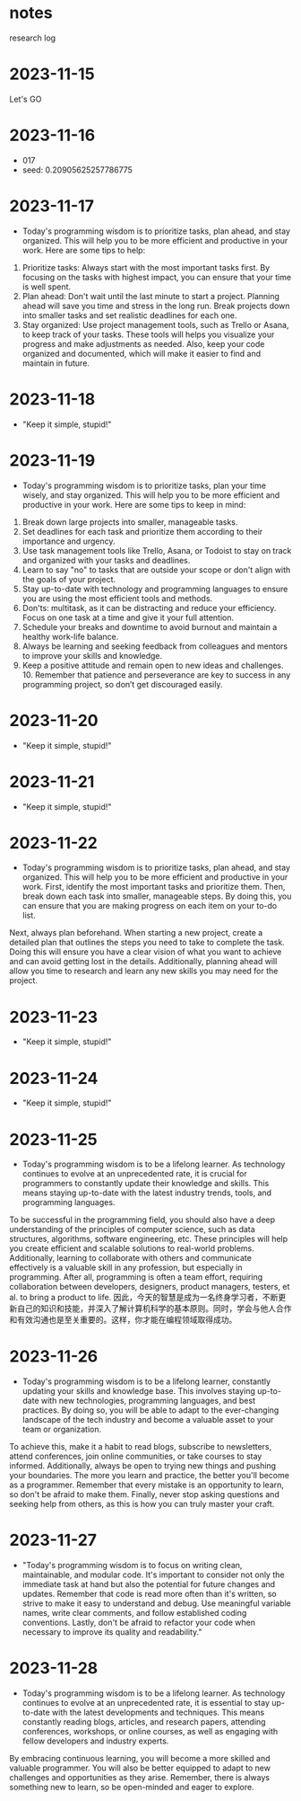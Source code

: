# notes
research log
# 2023-11-15
Let's GO

# 2023-11-16
- 017
- seed: 0.20905625257786775

# 2023-11-17
- Today's programming wisdom is to prioritize tasks, plan ahead, and stay organized. This will help you to be more efficient and productive in your work. Here are some tips to help:

1. Prioritize tasks: Always start with the most important tasks first. By focusing on the tasks with highest impact, you can ensure that your time is well spent.
2. Plan ahead: Don't wait until the last minute to start a project. Planning ahead will save you time and stress in the long run. Break projects down into smaller tasks and set realistic deadlines for each one. 
3. Stay organized: Use project management tools, such as Trello or Asana, to keep track of your tasks. These tools will helps you visualize your progress and make adjustments as needed. Also, keep your code organized and documented, which will make it easier to find and maintain in future.

# 2023-11-18
- "Keep it simple, stupid!"

# 2023-11-19
- Today's programming wisdom is to prioritize tasks, plan your time wisely, and stay organized. This will help you to be more efficient and productive in your work. Here are some tips to keep in mind:

1. Break down large projects into smaller, manageable tasks.
2. Set deadlines for each task and prioritize them according to their importance and urgency. 
3. Use task management tools like Trello, Asana, or Todoist to stay on track and organized with your tasks and deadlines.  
4. Learn to say "no" to tasks that are outside your scope or don't align with the goals of your project.   
5. Stay up-to-date with technology and programming languages to ensure you are using the most efficient tools and methods.    
6. Don'ts: multitask, as it can be distracting and reduce your efficiency. Focus on one task at a time and give it your full attention.     
7. Schedule your breaks and downtime to avoid burnout and maintain a healthy work-life balance.      
8. Always be learning and seeking feedback from colleagues and mentors to improve your skills and knowledge.       
9. Keep a positive attitude and remain open to new ideas and challenges.        
    10. Remember that patience and perseverance are key to success in any programming project, so don’t get discouraged easily.

# 2023-11-20
- "Keep it simple, stupid!"

# 2023-11-21
- "Keep it simple, stupid!"

# 2023-11-22
- Today's programming wisdom is to prioritize tasks, plan ahead, and stay organized. This will help you to be more efficient and productive in your work. First, identify the most important tasks and prioritize them. Then, break down each task into smaller, manageable steps. By doing this, you can ensure that you are making progress on each item on your to-do list.

Next, always plan beforehand. When starting a new project, create a detailed plan that outlines the steps you need to take to complete the task. Doing this will ensure you have a clear vision of what you want to achieve and can avoid getting lost in the details. Additionally, planning ahead will allow you time to research and learn any new skills you may need for the project.

# 2023-11-23
- "Keep it simple, stupid!"

# 2023-11-24
- "Keep it simple, stupid!"

# 2023-11-25
- Today's programming wisdom is to be a lifelong learner. As technology continues to evolve at an unprecedented rate, it is crucial for programmers to constantly update their knowledge and skills. This means staying up-to-date with the latest industry trends, tools, and programming languages.

To be successful in the programming field, you should also have a deep understanding of the principles of computer science, such as data structures, algorithms, software engineering, etc. These principles will help you create efficient and scalable solutions to real-world problems. Additionally, learning to collaborate with others and communicate effectively is a valuable skill in any profession, but especially in programming. After all, programming is often a team effort, requiring collaboration between developers, designers, product managers, testers, et al. to bring a product to life. 
 因此，今天的智慧是成为一名终身学习者，不断更新自己的知识和技能，并深入了解计算机科学的基本原则。同时，学会与他人合作和有效沟通也是至关重要的。这样，你才能在编程领域取得成功。

# 2023-11-26
- Today's programming wisdom is to be a lifelong learner, constantly updating your skills and knowledge base. This involves staying up-to-date with new technologies, programming languages, and best practices. By doing so, you will be able to adapt to the ever-changing landscape of the tech industry and become a valuable asset to your team or organization.

To achieve this, make it a habit to read blogs, subscribe to newsletters, attend conferences, join online communities, or take courses to stay informed. Additionally, always be open to trying new things and pushing your boundaries. The more you learn and practice, the better you'll become as a programmer. Remember that every mistake is an opportunity to learn, so don't be afraid to make them. Finally, never stop asking questions and seeking help from others, as this is how you can truly master your craft.

# 2023-11-27
- "Today's programming wisdom is to focus on writing clean, maintainable, and modular code. It's important to consider not only the immediate task at hand but also the potential for future changes and updates. Remember that code is read more often than it's written, so strive to make it easy to understand and debug. Use meaningful variable names, write clear comments, and follow established coding conventions. Lastly, don't be afraid to refactor your code when necessary to improve its quality and readability."

# 2023-11-28
- Today's programming wisdom is to be a lifelong learner. As technology continues to evolve at an unprecedented rate, it is essential to stay up-to-date with the latest developments and techniques. This means constantly reading blogs, articles, and research papers, attending conferences, workshops, or online courses, as well as engaging with fellow developers and industry experts.

By embracing continuous learning, you will become a more skilled and valuable programmer. You will also be better equipped to adapt to new challenges and opportunities as they arise. Remember, there is always something new to learn, so be open-minded and eager to explore.

